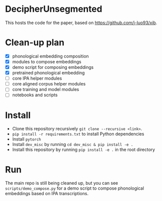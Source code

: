 # DecipherUnsegmented
This hosts the code for the paper, based on https://github.com/j-luo93/xib.

# Clean-up plan
* [x] phonological embedding composition
* [x] modules to compose embeddings
* [x] demo script for composing embeddings
* [x] pretrained phonological embedding
* [ ] core IPA helper modules
* [ ] core aligned corpus helper modules
* [ ] core training and model modules
* [ ] notebooks and scripts

# Install
* Clone this repository recursively `git clone --recursive <link>`.
* `pip install -r requirements.txt` to install Python dependencies
* Install `pytorch`
* Install `dev_misc` by running `cd dev_misc & pip install -e .`
* Install this repository by running `pip install -e .` in the root directory

# Run
The main repo is still being cleaned up, but you can see `scripts/demo_compose.py` for a demo script to compose phonological embeddings
based on IPA transcriptions.
